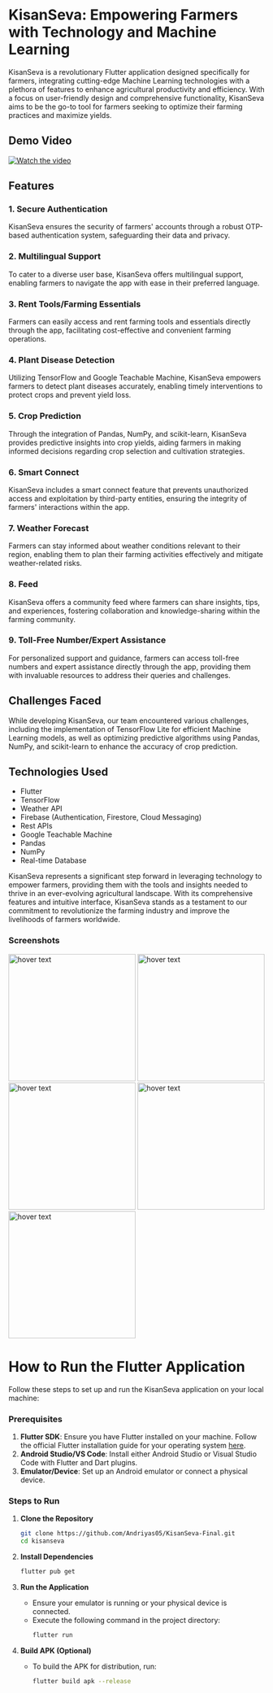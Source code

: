 # KisanSeva: Empowering Farmers with Technology and Machine Learning

KisanSeva is a revolutionary Flutter application designed specifically for farmers, integrating cutting-edge Machine Learning technologies with a plethora of features to enhance agricultural productivity and efficiency. With a focus on user-friendly design and comprehensive functionality, KisanSeva aims to be the go-to tool for farmers seeking to optimize their farming practices and maximize yields.

## Demo Video
[![Watch the video](https://img.youtube.com/vi/tnnmiYsJUhU/maxresdefault.jpg)](https://youtu.be/tnnmiYsJUhU)


## Features

### 1. Secure Authentication
KisanSeva ensures the security of farmers' accounts through a robust OTP-based authentication system, safeguarding their data and privacy.

### 2. Multilingual Support
To cater to a diverse user base, KisanSeva offers multilingual support, enabling farmers to navigate the app with ease in their preferred language.

### 3. Rent Tools/Farming Essentials
Farmers can easily access and rent farming tools and essentials directly through the app, facilitating cost-effective and convenient farming operations.

### 4. Plant Disease Detection
Utilizing TensorFlow and Google Teachable Machine, KisanSeva empowers farmers to detect plant diseases accurately, enabling timely interventions to protect crops and prevent yield loss.

### 5. Crop Prediction
Through the integration of Pandas, NumPy, and scikit-learn, KisanSeva provides predictive insights into crop yields, aiding farmers in making informed decisions regarding crop selection and cultivation strategies.

### 6. Smart Connect
KisanSeva includes a smart connect feature that prevents unauthorized access and exploitation by third-party entities, ensuring the integrity of farmers' interactions within the app.

### 7. Weather Forecast
Farmers can stay informed about weather conditions relevant to their region, enabling them to plan their farming activities effectively and mitigate weather-related risks.

### 8. Feed
KisanSeva offers a community feed where farmers can share insights, tips, and experiences, fostering collaboration and knowledge-sharing within the farming community.

### 9. Toll-Free Number/Expert Assistance
For personalized support and guidance, farmers can access toll-free numbers and expert assistance directly through the app, providing them with invaluable resources to address their queries and challenges.

## Challenges Faced
While developing KisanSeva, our team encountered various challenges, including the implementation of TensorFlow Lite for efficient Machine Learning models, as well as optimizing predictive algorithms using Pandas, NumPy, and scikit-learn to enhance the accuracy of crop prediction.

## Technologies Used
- Flutter
- TensorFlow
- Weather API
- Firebase (Authentication, Firestore, Cloud Messaging)
- Rest APIs
- Google Teachable Machine
- Pandas
- NumPy
- Real-time Database

KisanSeva represents a significant step forward in leveraging technology to empower farmers, providing them with the tools and insights needed to thrive in an ever-evolving agricultural landscape. With its comprehensive features and intuitive interface, KisanSeva stands as a testament to our commitment to revolutionize the farming industry and improve the livelihoods of farmers worldwide.

### Screenshots

<img src="https://github.com/Andriyas05/KisanSeva-Final/blob/main/s.jpg" width="250" title="hover text">

<img src="https://github.com/Andriyas05/KisanSeva-Final/blob/main/IMG_20210421_083435.jpg" width="250" title="hover text">

<img src="https://github.com/Andriyas05/KisanSeva-Final/blob/main/s.png" width="250" title="hover text">

<img src="https://github.com/Andriyas05/KisanSeva-Final/blob/main/s%20(1).jpg" width="250" title="hover text">

<img src="https://github.com/Andriyas05/KisanSeva-Final/blob/main/IMG_20210421_084044.jpg" width="250" title="hover text">


# How to Run the Flutter Application

Follow these steps to set up and run the KisanSeva application on your local machine:

### Prerequisites

1. **Flutter SDK**: Ensure you have Flutter installed on your machine. Follow the official Flutter installation guide for your operating system [here](https://flutter.dev/docs/get-started/install).
2. **Android Studio/VS Code**: Install either Android Studio or Visual Studio Code with Flutter and Dart plugins.
3. **Emulator/Device**: Set up an Android emulator or connect a physical device.

### Steps to Run

1. **Clone the Repository**
   ```sh
   git clone https://github.com/Andriyas05/KisanSeva-Final.git
   cd kisanseva
   ```

2. **Install Dependencies**
   ```sh
   flutter pub get
   ```

3. **Run the Application**
   - Ensure your emulator is running or your physical device is connected.
   - Execute the following command in the project directory:
     ```sh
     flutter run
     ```

4. **Build APK (Optional)**
   - To build the APK for distribution, run:
     ```sh
     flutter build apk --release
     ```


